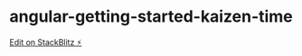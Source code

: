 # angular-getting-started-kaizen-time

[Edit on StackBlitz ⚡️](https://stackblitz.com/edit/angular-phs6rq)